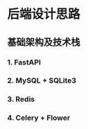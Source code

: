 # 后端设计思路

## 基础架构及技术栈

### 1. FastAPI

### 2. MySQL + SQLite3

### 3. Redis

### 4. Celery + Flower
